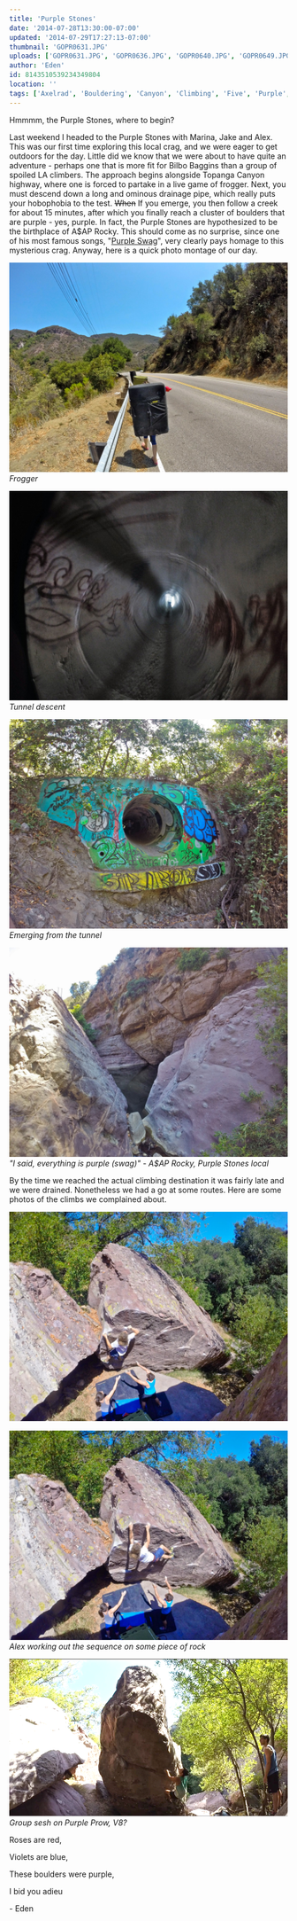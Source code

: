```yaml
---
title: 'Purple Stones'
date: '2014-07-28T13:30:00-07:00'
updated: '2014-07-29T17:27:13-07:00'
thumbnail: 'GOPR0631.JPG'
uploads: ['GOPR0631.JPG', 'GOPR0636.JPG', 'GOPR0640.JPG', 'GOPR0649.JPG', 'GOPR0661.JPG', 'GOPR0662.JPG', '55%20PM.jpg']
author: 'Eden'
id: 8143510539234349804
location: ''
tags: ['Axelrad', 'Bouldering', 'Canyon', 'Climbing', 'Five', 'Purple', 'Stones', 'Ten', 'Topanga']
---
```


Hmmmm, the Purple Stones, where to begin?

Last weekend I headed to the Purple Stones with Marina, Jake and Alex. This was our first time exploring this local crag, and we were eager to get outdoors for the day. Little did we know that we were about to have quite an adventure - perhaps one that is more fit for Bilbo Baggins than a group of spoiled LA climbers. The approach begins alongside Topanga Canyon highway, where one is forced to partake in a live game of frogger. Next, you must descend down a long and ominous drainage pipe, which really puts your hobophobia to the test. ~~When~~ If you emerge, you then follow a creek for about 15 minutes, after which you finally reach a cluster of boulders that are purple - yes, purple. In fact, the Purple Stones are hypothesized to be the birthplace of A$AP Rocky. This should come as no surprise, since one of his most famous songs, "[Purple Swag](https://www.youtube.com/watch?v=KuZ2QZKYj7c)", very clearly pays homage to this mysterious crag. Anyway, here is a quick photo montage of our day.

![image alt](uploads/GOPR0631.JPG)*Frogger*

![image alt](uploads/GOPR0636.JPG)*Tunnel descent*

![image alt](uploads/GOPR0640.JPG)*Emerging from the tunnel*

![image alt](uploads/GOPR0649.JPG)*"I said, everything is purple (swag)" - A$AP Rocky, Purple Stones local*

By the time we reached the actual climbing destination it was fairly late and we were drained. Nonetheless we had a go at some routes. Here are some photos of the climbs we complained about.

![image alt](uploads/GOPR0661.JPG)

![image alt](uploads/GOPR0662.JPG)*Alex working out the sequence on some piece of rock*

![image alt](uploads/Screen%20shot%202014-07-28%20at%2012.07.55%20PM.jpg)*Group sesh on Purple Prow, V8?*

Roses are red,

Violets are blue,

These boulders were purple,

I bid you adieu

\- Eden
